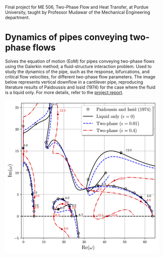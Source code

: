 Final project for ME 506, Two-Phase Flow and Heat Transfer, at Purdue University, taught by Professor Mudawar of the Mechanical Engineering department. 

# Dynamics of pipes conveying two-phase flows

Solves the equation of motion (EoM) for pipes conveying two-phase flows using the Galerkin method; a fluid-structure interaction problem. Used to study the dynamics of the pipe, such as the response, bifurcations, and critical flow velocities, for different two-phase flow parameters. The image below represents vertical downflow in a cantilever pipe, reproducing literature results of Paidoussis and Issid (1974) for the case where the fluid is a liquid only. For more details, refer to the [project report](https://raw.githubusercontent.com/jbrillon/Two-Phase-Flow-FSI/master/report/ME506_AdhikariBrillonTonner2019.pdf).

<img src="https://raw.githubusercontent.com/jbrillon/Two-Phase-Flow-FSI/master/Figures/argand_pd_comparison.png"></img>